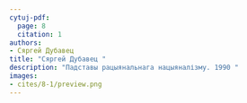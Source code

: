 ```yaml
---
cytuj-pdf:
  page: 8
  citation: 1
authors:
- Сяргей Дубавец 
title: "Сяргей Дубавец "
description: "Падставы рацыянальнага нацыяналізму. 1990 "
images:
- cites/8-1/preview.png
---
```

